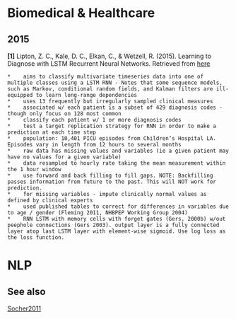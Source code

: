 # Biomedical & Healthcare

## 2015

**[1]** Lipton, Z. C., Kale, D. C., Elkan, C., & Wetzell, R. (2015). Learning to Diagnose with LSTM Recurrent Neural Networks. Retrieved from [here](http://arxiv.org/abs/1511.03677)

    *    aims to classify multivariate timeseries data into one of multiple classes using a LSTM RNN - Notes that some sequence models, such as Markov, conditional random fields, and Kalman filters are ill-equipped to learn long-range dependencies
    *    uses 13 frequently but irregularly sampled clinical measures
    *    associated w/ each patient is a subset of 429 diagnosis codes - though only focus on 128 most common
    *    classify each patient w/ 1 or more diagnosis codes
    *    test a target replication strategy for RNN in order to make a prediction at each time step 
    *    population: 10,401 PICU episodes from Children’s Hospital LA. Episodes vary in length from 12 hours to several months
    *    raw data has missing values and variables (ie a given patient may have no values for a given variable)
    *    data resampled to hourly rate taking the mean measurement within the 1 hour window
    *    use forward and back filling to fill gaps. NOTE: Backfilling passes information from future to the past. This will NOT work for prediction. 
    *    for missing variables - impute clinically normal values as defined by clinical experts
    *    used published tables to correct for differences in variables due to age / gender (Fleming 2011, NHBPEP Working Group 2004)
    *    RNN LSTM with memory cells with forget gates (Gers, 2000b) w/out peephole connections (Gers 2003). output layer is a fully connected layer atop last LSTM layer with element-wise sigmoid. Use log loss as the loss function.

# NLP

## See also

[Socher2011](https://github.com/masinoa/datascience-notes/blob/master/nlp/applied.md#Socher2011)
